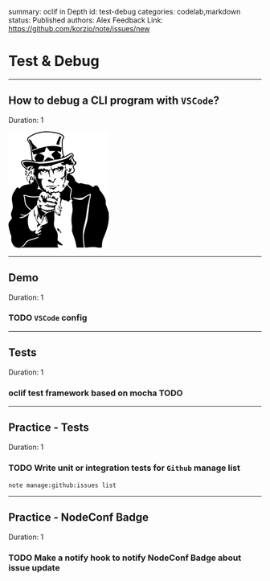 summary: oclif in Depth
id: test-debug
categories: codelab,markdown
status: Published 
authors: Alex
Feedback Link: https://github.com/korzio/note/issues/new

# Test & Debug

---

## How to debug a CLI program with `VSCode`?
Duration: 1

![question](assets/question.png)

---

## Demo
Duration: 1

### TODO `VSCode` config

---

## Tests
Duration: 1

### oclif test framework based on mocha TODO

---

## Practice - Tests
Duration: 1

### TODO Write unit or integration tests for `Github` manage list 

```
note manage:github:issues list
```

---

## Practice - NodeConf Badge
Duration: 1

### TODO Make a notify hook to notify NodeConf Badge about issue update